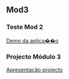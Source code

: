 ## Mod3
### Teste Mod 2
[Demo da aplica��o](https://drive.google.com/file/d/1YUBS8oFxsDElI22Yu6CHriqolWzNAYzG/view?usp=sharing)
### Projecto Módulo 3
[Apresentação projecto](https://drive.google.com/file/d/1dcrBulsU0NajsgfDjYtiJgFd7UJdb5hI/view?usp=sharing)
